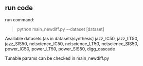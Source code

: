 ## run code

run command:
> python main_newdiff.py --dataset [dataset]

Available datasets:(as in datasets\synthesis)
jazz_IC50, jazz_LT50, jazz_SIS50, netscience_IC50, netscience_LT50, netscience_SIS50, power_IC50, power_LT50, power_SIS50, digg_cascade

Tunable params can be checked in main_newdiff.py
